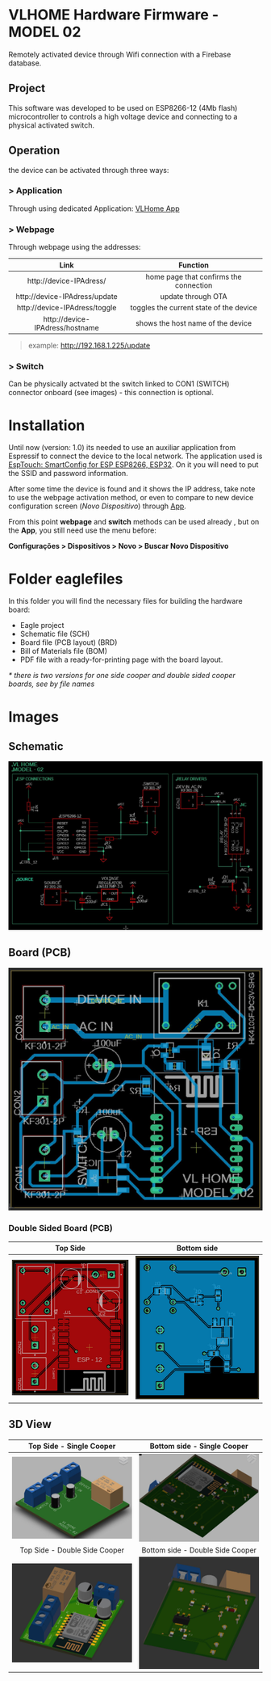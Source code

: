 # VLHOME Hardware Firmware - MODEL 02

Remotely activated device through Wifi connection with a Firebase database.

## Project

This software was developed to be used on ESP8266-12 (4Mb flash) microcontroller to controls a high voltage device and connecting to a physical activated switch.

## Operation

the device can be activated through three ways:


### > Application
Through using dedicated Application:  [VLHome App](https://github.com/vilelalabs/vlhome) 


### > Webpage
Through webpage using the addresses:

|Link |Function|
|:----------:|:----------:|
|http://device-IPAdress/|home page that confirms the connection|
|http://device-IPAdress/update|update through OTA|
|http://device-IPAdress/toggle|toggles the current state of the device|
|http://device-IPAdress/hostname|shows the host name of the device|

> example: http://192.168.1.225/update


### > Switch

Can be physically actvated bt the switch linked to CON1 (SWITCH) connector onboard (see images) - this connection is optional.


# Installation 

Until now (version: 1.0) its needed to use an auxiliar application from Espressif to connect the device to the local network. The application used is [EspTouch: SmartConfig for ESP ESP8266, ESP32](https://play.google.com/store/apps/details?id=com.khoazero123.iot_esptouch_demo). On it you will need to put the SSID and password information.

After some time the device is found and it shows the IP address, take note to use the webpage activation method, or even to compare to new device configuration screen (*Novo Dispositivo*) through [App](https://github.com/vilelalabs/vlhome).

From this point  **webpage** and **switch** methods can be used already , but on the **App**, you still need use the menu before: 

**Configurações > Dispositivos > Novo > Buscar Novo Dispositivo**

# Folder eaglefiles

In this folder you will find the necessary files for building the hardware board: 

- Eagle project
- Schematic file (SCH)
- Board file (PCB layout) (BRD)
- Bill of Materials file (BOM)
- PDF file with a ready-for-printing page with the board layout.

_* there is two versions for one side cooper and double sided cooper boards, see by file names_
# Images

## Schematic
![](img/model_2_2sided_schematic.JPG)
## Board (PCB)
![](img/board.JPG)
### Double Sided Board (PCB)
|Top Side |Bottom side|
|:----------:|:----------:|
|![](img/top3D_model2_2sided_brd.JPG)|![](img/bottom3D_model2_2sided_brd.JPG)|
## 3D View
|Top Side - Single Cooper |Bottom side - Single Cooper|
|:----------:|:----------:|
|![](img/3Dtop.JPG)|![](img/3Dbottom.JPG)|
|Top Side - Double Side Cooper|Bottom side - Double Side Cooper|
|![](img/top3D_model2_2sided.JPG)|![](img/bottom3D_model2_2sided.JPG)|

